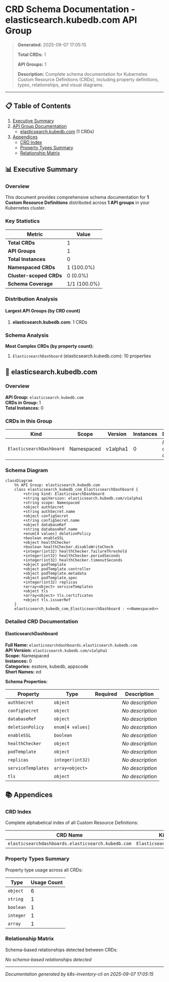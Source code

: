# CRD Schema Documentation - elasticsearch.kubedb.com API Group

> **Generated:** 2025-09-07 17:05:15
> 
> **Total CRDs:** 1
> 
> **API Groups:** 1
> 
> **Description:** Complete schema documentation for Kubernetes Custom Resource Definitions (CRDs), including property definitions, types, relationships, and visual diagrams.

---

## 📋 Table of Contents

1. [Executive Summary](#-executive-summary)
2. [API Group Documentation](#-api-group-documentation)
   - [elasticsearch.kubedb.com](#elasticsearchkubedbcom) (1 CRDs)
3. [Appendices](#-appendices)
   - [CRD Index](#crd-index)
   - [Property Types Summary](#property-types-summary)
   - [Relationship Matrix](#relationship-matrix)

## 📊 Executive Summary

### Overview

This document provides comprehensive schema documentation for **1 Custom Resource Definitions** distributed across **1 API groups** in your Kubernetes cluster.

### Key Statistics

| Metric | Value |
|--------|-------|
| **Total CRDs** | 1 |
| **API Groups** | 1 |
| **Total Instances** | 0 |
| **Namespaced CRDs** | 1 (100.0%) |
| **Cluster-scoped CRDs** | 0 (0.0%) |
| **Schema Coverage** | 1/1 (100.0%) |

### Distribution Analysis

#### Largest API Groups (by CRD count)

1. **elasticsearch.kubedb.com**: 1 CRDs

### Schema Analysis

**Most Complex CRDs (by property count):**

1. `ElasticsearchDashboard` (elasticsearch.kubedb.com): 10 properties


## 📁 elasticsearch.kubedb.com

### Overview

**API Group:** `elasticsearch.kubedb.com`  
**CRDs in Group:** 1  
**Total Instances:** 0

### CRDs in this Group

| Kind | Scope | Version | Instances | Description |
|------|-------|---------|-----------|-------------|
| `ElasticsearchDashboard` | Namespaced | v1alpha1 | 0 | *No description available* |

### Schema Diagram

```mermaid
classDiagram
    %% API Group: elasticsearch.kubedb.com
    class elasticsearch_kubedb_com_ElasticsearchDashboard {
        +string kind: ElasticsearchDashboard
        +string apiVersion: elasticsearch.kubedb.com/v1alpha1
        +string scope: Namespaced
        +object authSecret
        +string authSecret.name
        +object configSecret
        +string configSecret.name
        +object databaseRef
        +string databaseRef.name
        +enum[4 values] deletionPolicy
        +boolean enableSSL
        +object healthChecker
        +boolean healthChecker.disableWriteCheck
        +integer(int32) healthChecker.failureThreshold
        +integer(int32) healthChecker.periodSeconds
        +integer(int32) healthChecker.timeoutSeconds
        +object podTemplate
        +object podTemplate.controller
        +object podTemplate.metadata
        +object podTemplate.spec
        +integer(int32) replicas
        +array<object> serviceTemplates
        +object tls
        +array<object> tls.certificates
        +object tls.issuerRef
    }
    elasticsearch_kubedb_com_ElasticsearchDashboard : <<Namespaced>>
```
### Detailed CRD Documentation

#### ElasticsearchDashboard

**Full Name:** `elasticsearchdashboards.elasticsearch.kubedb.com`  
**API Version:** `elasticsearch.kubedb.com/v1alpha1`  
**Scope:** Namespaced  
**Instances:** 0  
**Categories:** esstore, kubedb, appscode  
**Short Names:** ed  

**Schema Properties:**

| Property | Type | Required | Description |
|----------|------|----------|-------------|
| `authSecret` | `object` |  | *No description* |
| `configSecret` | `object` |  | *No description* |
| `databaseRef` | `object` |  | *No description* |
| `deletionPolicy` | `enum[4 values]` |  | *No description* |
| `enableSSL` | `boolean` |  | *No description* |
| `healthChecker` | `object` |  | *No description* |
| `podTemplate` | `object` |  | *No description* |
| `replicas` | `integer(int32)` |  | *No description* |
| `serviceTemplates` | `array<object>` |  | *No description* |
| `tls` | `object` |  | *No description* |




## 📚 Appendices

### CRD Index

Complete alphabetical index of all Custom Resource Definitions:

| CRD Name | Kind | API Group | Scope | Instances |
|----------|------|-----------|-------|-----------|
| `elasticsearchdashboards.elasticsearch.kubedb.com` | `ElasticsearchDashboard` | `elasticsearch.kubedb.com` | Namespaced | 0 |

### Property Types Summary

Property type usage across all CRDs:

| Type | Usage Count |
|------|-------------|
| `object` | 6 |
| `string` | 1 |
| `boolean` | 1 |
| `integer` | 1 |
| `array` | 1 |

### Relationship Matrix

Schema-based relationships detected between CRDs:

*No schema-based relationships detected*


---

*Documentation generated by k8s-inventory-cli on 2025-09-07 17:05:15*